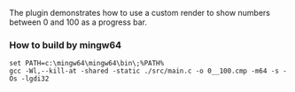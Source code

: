 The plugin demonstrates how to use a custom render to show numbers between 0 and 100 as a progress bar.<br>

### How to build by mingw64
```
set PATH=c:\mingw64\mingw64\bin\;%PATH%
gcc -Wl,--kill-at -shared -static ./src/main.c -o 0__100.cmp -m64 -s -Os -lgdi32
```